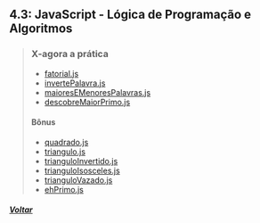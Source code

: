 ## 4.3: JavaScript - Lógica de Programação e Algoritmos

> ### X-agora a prática
> 
> - [fatorial.js](X-agora-a-pratica/fatorial.js)
> - [invertePalavra.js](X-agora-a-pratica/invertePalavra.js)
> - [maioresEMenoresPalavras.js](X-agora-a-pratica/maioresEMenoresPalavras.js.js)
> - [descobreMaiorPrimo.js](X-agora-a-pratica/descobreMaiorPrimo.js)
> 
> #### Bônus
> 
> - [quadrado.js](X-agora-a-pratica/quadrado.js)
> - [triangulo.js](X-agora-a-pratica/triangulo.js)
> - [trianguloInvertido.js](X-agora-a-pratica/trianguloInvertido.js)
> - [trianguloIsosceles.js](X-agora-a-pratica/trianguloIsosceles.js)
> - [trianguloVazado.js](X-agora-a-pratica/trianguloVazado.js)
> - [ehPrimo.js](X-agora-a-pratica/ehPrimo.js)

##### [Voltar](https://github.com/nnnnadia/trybe-exercicios#bloco-4-introdução-à-javascript-e-lógica-de-programação)
